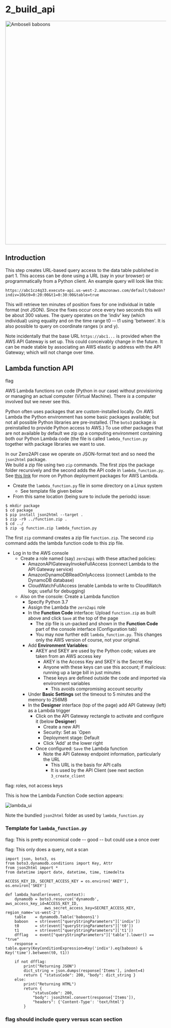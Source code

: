 # 2_build_api 


<img src="https://github.com/robfatland/pythonbytes/blob/master/2_build_api/baboons.png" alt="Amboseli baboons" width="700"/>


## Introduction

This step creates URL-based query access to the data table published in part 1. This access can be done 
using a URL (say in your browser) or programmatically from a Python client. An example query will look
like this: 

```
https://abc1cz4q33.execute-api.us-west-2.amazonaws.com/default/baboon?indiv=10&t0=0:20:00&t1=0:30:00&table=true
```

This will retrieve ten minutes of position fixes for one individual in table format (not JSON).
Since the fixes occur once every two seconds this will be about 300 values. The query operates on
the 'indiv' key (which individual) using equality and on the time range t0 -- t1 using 'between'. 
It is also possible to query on coordinate ranges (x and y). 


Note incidentally that the base URL `https://abc1...` is provided when the AWS API Gateway is set up. 
This could conceivably change in the future. It can be made stable by associating an AWS elastic ip
address with the API Gateway; which will not change over time. 


## Lambda function API

flag

AWS Lambda functions run code (Python in our case) without provisioning or managing an actual
computer (Virtual Machine). There *is* a computer involved but we never see this.


Python often uses packages that are custom-installed locally. On AWS Lambda the Python environment
has some basic packages available; but not all possible Python libraries are pre-installed. (The `boto3` 
package *is* preinstalled to provide Python access to AWS.) To use other packages that are not available 
by default we zip up a computing environment containing both our Python Lambda code (the file is called
`lambda_function.py` together with package libraries we want to use.


In our Zero2API case we operate on JSON-format text and so need the `json2html` package.  
We build a zip file using two `zip` commands. The first zips the package folder recursively and
the second adds the API code in `lambda_function.py`. See 
[this link](https://docs.aws.amazon.com/lambda/latest/dg/lambda-python-how-to-create-deployment-package.html#python-package-dependencies)
for more on Python deployment packages for AWS Lambda.

- Create the `lambda_function.py` file in some directory on a Linux system
  - See template file given below
- From this same location (being sure to include the periods) issue:

```
$ mkdir package
$ cd package
$ pip install json2html --target .
$ zip -r9 ../function.zip .
$ cd ../
$ zip -g function.zip lambda_function.py
```

The first `zip` command creates a zip file `function.zip`. The second `zip` command adds the lambda function 
code to this zip file. 


- Log in to the AWS console 
  - Create a role named (say) `zero2api` with these attached policies:
    - AmazonAPIGatewayInvokeFullAccess (connect Lambda to the API Gateway service)
    - AmazonDynamoDBReadOnlyAccess     (connect Lambda to the DynamoDB database)
    - CloudWatchFullAccess             (enable Lambda to write to CloudWatch logs; useful for debugging)
  - Also on the console: Create a Lambda function
    - Specify Python 3.7 
    - Assign the Lambda the `zero2api` role
    - In the **Function Code** interface: Upload `function.zip` as built above and click `Save` at the top of the page
      - The zip file is un-packed and shown in the **Function Code** part of the console interface (Configuration tab)
      - You may now further edit `lambda_function.py`. This changes only the AWS version of course, not your original.
    - Add **Environment Variables**:
      - AKEY and SKEY are used by the Python code; values are taken from an AWS access key
        - AKEY is the Access Key and SKEY is the Secret Key
        - Anyone with these keys can use this account; if malicious: running up a large bill in just minutes
        - These keys are defined outside the code and imported via environment variables
          - This avoids compromising account security
    - Under **Basic Settings** set the timeout to 5 minutes and the memory to 256MB
    - In the **Designer** interface (top of the page) add API Gateway (left) as a Lambda trigger
      - Click on the API Gateway rectangle to activate and configure it (below **Designer**)
        - Create a new API
        - Security: Set as `Open  
        - Deployment stage: Default
        - Click 'Add' at the lower right
      - Once configured: `Save` the Lambda function
        - Note the API Gateway endpoint information, particularly the URL
          - This URL is the basis for API calls
          - It is used by the API Client (see next section `3_create_client`


flag: roles, not access keys


This is how the Lambda Function Code section appears:


![lambda_ui](https://i.imgur.com/9KFK665.png)


Note the bundled `json2html` folder as used by `lambda_function.py`


### Template for `lambda_function.py`


flag: This is pretty economical code -- good -- but could use a once over

flag: This only does a query, not a scan

```
import json, boto3, os
from boto3.dynamodb.conditions import Key, Attr
from json2html import *
from datetime import date, datetime, time, timedelta

ACCESS_KEY_ID, SECRET_ACCESS_KEY = os.environ['AKEY'], os.environ['SKEY']

def lambda_handler(event, context):
    dynamodb = boto3.resource('dynamodb', aws_access_key_id=ACCESS_KEY_ID, 
                 aws_secret_access_key=SECRET_ACCESS_KEY, region_name='us-west-2')
    table    = dynamodb.Table('baboons1')
    baboon   = str(event["queryStringParameters"]['indiv'])
    t0       = str(event["queryStringParameters"]['t0'])
    t1       = str(event["queryStringParameters"]['t1'])
    dfflag   = event["queryStringParameters"]['table'].lower() == "true"
    response = table.query(KeyConditionExpression=Key('indiv').eq(baboon) & Key('time').between(t0, t1))

    if not dfflag:
        print("Returning JSON")
        dict_string = json.dumps(response['Items'], indent=4)
        return { "statusCode": 200, "body": dict_string }
    else:
        print("Returning HTML")
        return { 
            "statusCode": 200, 
            "body": json2html.convert(response['Items']),  
            "headers": {'Content-Type': 'text/html'}
        }
```


### flag should include query versus scan section

